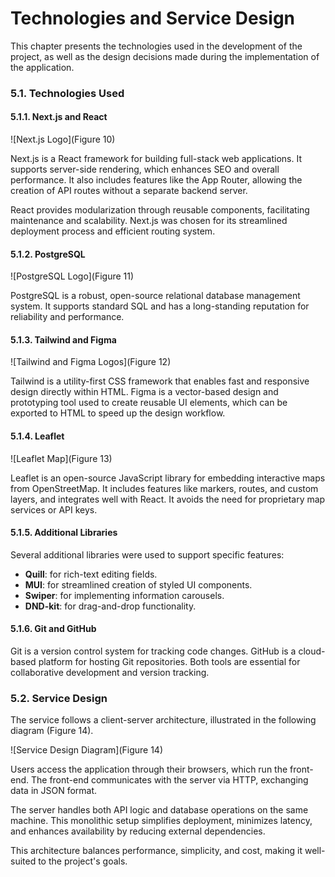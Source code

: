 # Technologies and Service Design

This chapter presents the technologies used in the development of the project, as well as the design decisions made during the implementation of the application.

### 5.1. Technologies Used

#### 5.1.1. Next.js and React

!\[Next.js Logo]\(Figure 10)

Next.js is a React framework for building full-stack web applications. It supports server-side rendering, which enhances SEO and overall performance. It also includes features like the App Router, allowing the creation of API routes without a separate backend server.

React provides modularization through reusable components, facilitating maintenance and scalability. Next.js was chosen for its streamlined deployment process and efficient routing system.

#### 5.1.2. PostgreSQL

!\[PostgreSQL Logo]\(Figure 11)

PostgreSQL is a robust, open-source relational database management system. It supports standard SQL and has a long-standing reputation for reliability and performance.

#### 5.1.3. Tailwind and Figma

!\[Tailwind and Figma Logos]\(Figure 12)

Tailwind is a utility-first CSS framework that enables fast and responsive design directly within HTML. Figma is a vector-based design and prototyping tool used to create reusable UI elements, which can be exported to HTML to speed up the design workflow.

#### 5.1.4. Leaflet

!\[Leaflet Map]\(Figure 13)

Leaflet is an open-source JavaScript library for embedding interactive maps from OpenStreetMap. It includes features like markers, routes, and custom layers, and integrates well with React. It avoids the need for proprietary map services or API keys.

#### 5.1.5. Additional Libraries

Several additional libraries were used to support specific features:

* **Quill**: for rich-text editing fields.
* **MUI**: for streamlined creation of styled UI components.
* **Swiper**: for implementing information carousels.
* **DND-kit**: for drag-and-drop functionality.

#### 5.1.6. Git and GitHub

Git is a version control system for tracking code changes. GitHub is a cloud-based platform for hosting Git repositories. Both tools are essential for collaborative development and version tracking.

### 5.2. Service Design

The service follows a client-server architecture, illustrated in the following diagram (Figure 14).

!\[Service Design Diagram]\(Figure 14)

Users access the application through their browsers, which run the front-end. The front-end communicates with the server via HTTP, exchanging data in JSON format.

The server handles both API logic and database operations on the same machine. This monolithic setup simplifies deployment, minimizes latency, and enhances availability by reducing external dependencies.

This architecture balances performance, simplicity, and cost, making it well-suited to the project's goals.

